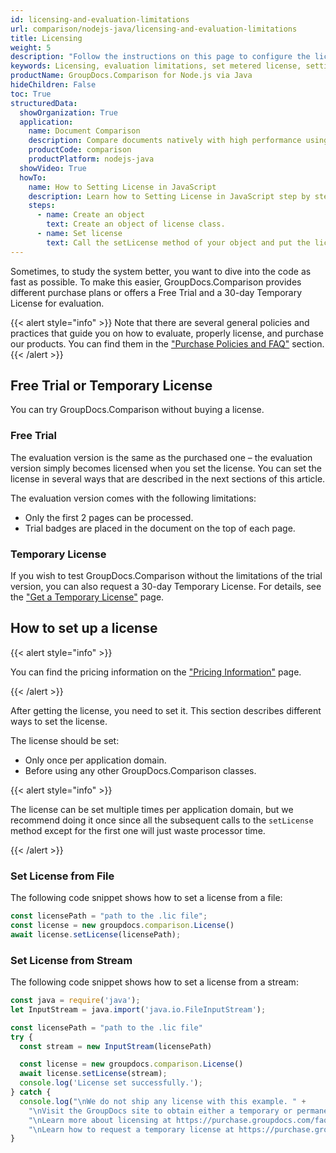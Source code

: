 ```yaml
---
id: licensing-and-evaluation-limitations
url: comparison/nodejs-java/licensing-and-evaluation-limitations
title: Licensing
weight: 5
description: "Follow the instructions on this page to configure the license and find out the restrictions when using GroupDocs.Comparison for Node.js via Java without a license (Evaluation Limitations)"
keywords: Licensing, evaluation limitations, set metered license, setting license
productName: GroupDocs.Comparison for Node.js via Java
hideChildren: False
toc: True
structuredData:
  showOrganization: True
  application:
    name: Document Comparison
    description: Compare documents natively with high performance using JavaScript language and GroupDocs.Comparison for Node.js via Java
    productCode: comparison
    productPlatform: nodejs-java
  showVideo: True
  howTo:
    name: How to Setting License in JavaScript
    description: Learn how to Setting License in JavaScript step by step
    steps:
      - name: Create an object
        text: Create an object of license class.
      - name: Set license
        text: Call the setLicense method of your object and put the license path or license file stream parameter.
---
```


Sometimes, to study the system better, you want to dive into the code as fast as possible. To make this easier, GroupDocs.Comparison provides different purchase plans or offers a Free Trial and a 30-day Temporary License for evaluation.

{{< alert style="info" >}}
Note that there are several general policies and practices that guide you on how to evaluate, properly license, and purchase our products. You can find them in the ["Purchase Policies and FAQ"](https://purchase.groupdocs.com/policies) section.
{{< /alert >}}

## Free Trial or Temporary License

You can try GroupDocs.Comparison without buying a license.

### Free Trial

The evaluation version is the same as the purchased one – the evaluation version simply becomes licensed when you set the license. You can set the license in several ways that are described in the next sections of this article.

The evaluation version comes with the following limitations:

- Only the first 2 pages can be processed.
- Trial badges are placed in the document on the top of each page.

### Temporary License

If you wish to test GroupDocs.Comparison without the limitations of the trial version, you can also request a 30-day Temporary License. For details, see the ["Get a Temporary License"](https://purchase.groupdocs.com/temporary-license) page.

## How to set up a license

{{< alert style="info" >}}

You can find the pricing information on the ["Pricing Information"](https://purchase.groupdocs.com/pricing/comparison/nodejs-java) page.

{{< /alert >}}

After getting the license, you need to set it. This section describes different ways to set the license.

The license should be set:

- Only once per application domain.
- Before using any other GroupDocs.Comparison classes.

{{< alert style="info" >}}

The license can be set multiple times per application domain, but we recommend doing it once since all the subsequent calls to the `setLicense` method except for the first one will just waste processor time.

{{< /alert >}}

### Set License from File

The following code snippet shows how to set a license from a file:

```javascript
const licensePath = "path to the .lic file";
const license = new groupdocs.comparison.License()
await license.setLicense(licensePath); 
```

### Set License from Stream

The following code snippet shows how to set a license from a stream:

```javascript
const java = require('java');
let InputStream = java.import('java.io.FileInputStream');

const licensePath = "path to the .lic file"
try {
  const stream = new InputStream(licensePath)

  const license = new groupdocs.comparison.License()
  await license.setLicense(stream);
  console.log('License set successfully.');
} catch {
  console.log("\nWe do not ship any license with this example. " +
    "\nVisit the GroupDocs site to obtain either a temporary or permanent license. " +
    "\nLearn more about licensing at https://purchase.groupdocs.com/faqs/licensing. " +
    "\nLearn how to request a temporary license at https://purchase.groupdocs.com/temporary-license.");
}
```